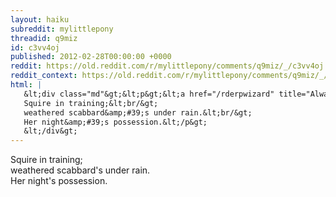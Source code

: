 ```yaml
---
layout: haiku
subreddit: mylittlepony
threadid: q9miz
id: c3vv4oj
published: 2012-02-28T00:00:00 +0000
reddit: https://old.reddit.com/r/mylittlepony/comments/q9miz/_/c3vv4oj
reddit_context: https://old.reddit.com/r/mylittlepony/comments/q9miz/_/c3vv4oj?context=3
html: |
   &lt;div class="md"&gt;&lt;p&gt;&lt;a href="/rderpwizard" title="Always Relevant / Arrival&amp;#39;s Moments Too Late / Paper Bag Princess"&gt;&lt;/a&gt; 
   Squire in training;&lt;br/&gt;
   weathered scabbard&amp;#39;s under rain.&lt;br/&gt;
   Her night&amp;#39;s possession.&lt;/p&gt;
   &lt;/div&gt;
---
```


[](/rderpwizard "Always Relevant / Arrival's Moments Too Late / Paper Bag Princess") 
Squire in training;  
weathered scabbard's under rain.  
Her night's possession.